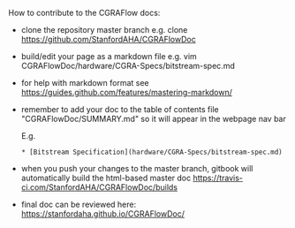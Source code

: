 How to contribute to the CGRAFlow docs:
* clone the repository master branch e.g.
  clone https://github.com/StanfordAHA/CGRAFlowDoc
* build/edit your page as a markdown file e.g.
  vim CGRAFlowDoc/hardware/CGRA-Specs/bitstream-spec.md
* for help with markdown format see
  https://guides.github.com/features/mastering-markdown/
* remember to add your doc to the table of contents file
  "CGRAFlowDoc/SUMMARY.md" so it will appear in the webpage nav bar
  
  E.g.
  
    ```* [Bitstream Specification](hardware/CGRA-Specs/bitstream-spec.md)```
* when you push your changes to the master branch, gitbook will
  automatically build the html-based master doc
  https://travis-ci.com/StanfordAHA/CGRAFlowDoc/builds
* final doc can be reviewed here: https://stanfordaha.github.io/CGRAFlowDoc/
